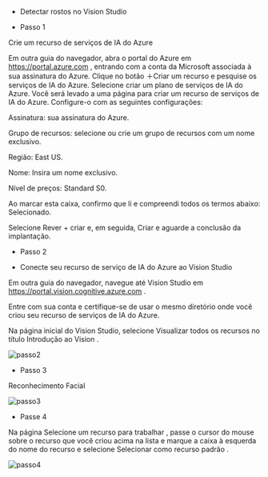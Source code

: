 - Detectar rostos no Vision Studio

- Passo 1

Crie um recurso de serviços de IA do Azure

Em outra guia do navegador, abra o portal do Azure em https://portal.azure.com , entrando com a conta da Microsoft associada à sua assinatura do Azure.
Clique no botão ＋Criar um recurso e pesquise os serviços de IA do Azure. Selecione criar um plano de serviços de IA do Azure. Você será levado a uma página para criar um recurso de serviços de IA do Azure. Configure-o com as seguintes configurações:

Assinatura: sua assinatura do Azure.

Grupo de recursos: selecione ou crie um grupo de recursos com um nome exclusivo.

Região: East US.

Nome: Insira um nome exclusivo.

Nível de preços: Standard S0.

Ao marcar esta caixa, confirmo que li e compreendi todos os termos abaixo: Selecionado.

Selecione Rever + criar e, em seguida, Criar e aguarde a conclusão da implantação.

- Passo 2

- Conecte seu recurso de serviço de IA do Azure ao Vision Studio

Em outra guia do navegador, navegue até Vision Studio em https://portal.vision.cognitive.azure.com .

Entre com sua conta e certifique-se de usar o mesmo diretório onde você criou seu recurso de serviços de IA do Azure.

Na página inicial do Vision Studio, selecione Visualizar todos os recursos no título Introdução ao Vision .

![passo2](https://github.com/daianedasilvacosta/AzureML/assets/78669491/9e92e80d-63f4-49ae-b6a7-d99fb53d3261)
<br>

- Passo 3

Reconhecimento Facial

![passo3](https://github.com/daianedasilvacosta/AzureML/assets/78669491/1c13b316-a710-4904-b7df-233dafdcc63a)
<br>

- Passe 4

Na página Selecione um recurso para trabalhar , passe o cursor do mouse sobre o recurso que você criou acima na lista e marque a caixa à esquerda do nome do recurso e selecione Selecionar como recurso padrão .

![passo4](https://github.com/daianedasilvacosta/AzureML/assets/78669491/483767ff-23b2-47e9-9831-0ab831c56a39)
<br>

